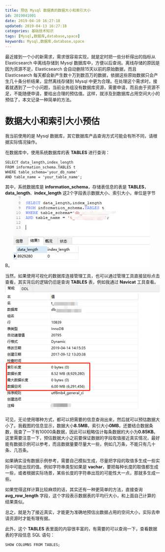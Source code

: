 ```yaml
---
title: 预估 Mysql 数据表的数据大小和索引大小
id: 2019041001
date: 2019-04-10 16:27:18
updated: 2019-04-13 16:27:18
categories: 基础技术知识
tags: [Mysql,数据库,database,space]
keywords: Mysql,数据库,database,space
---
```



最近接到一个小的新需求，需求很容易实现，就是定时把一些分析得出的指标从 Elasticsearch 中离线存储到 Mysql 数据库中，方便以后查询。离线存储的原因是因为资源不足，Elasticsearch 会自动删除15天以前的原始数据，而且 Elasticsearch 每天都会新产生数十万到数百万的数据，依据这些原始数据只会产生几十条分析结果，显然离线存储到 Mysql 中更为合理。在处理这个需求时，接着就遇到了一个小问题，当前业务组没有数据库资源，需要申请，而且由于资源不足，不能随便申请，要给出合理的预估值。这样，就涉及到数据库占用空间大小的预估了，本文记录一种简单的方法。

<!-- more -->


# 数据大小和索引大小预估


我当前使用的是 Mysql 数据库，其它数据库产品查询方式可能会有所不同，请根据实际情况操作。

在数据库中，使用系统数据库的表 **TABLES** 进行查询：

```
SELECT data_length,index_length
FROM information_schema.TABLES t
WHERE table_schema='your_db_name'
AND table_name = 'your_table_name';
```

其中，系统数据库是 **information_schema**，存储表信息的表是 **TABLES**，**data_length**、**index_length** 这2个字段表示数据大小、索引大小，单位是字节 B。
![SQL查询数据空间大小](https://raw.githubusercontent.com/iplaypi/img-playpi/master/img/old/b7f2e3a3gy1g228n8cy91j20cd06gq2x.jpg "SQL查询数据空间大小")

当然，如果使用可视化的数据库连接管理工具，也可以通过管理工具直接鼠标点击查看，其实背后的逻辑仍旧是查询 **TABLES** 表，例如我通过 **Navicat** 工具查看。
![Navicat查看表信息](https://raw.githubusercontent.com/iplaypi/img-playpi/master/img/old/b7f2e3a3gy1g228nw2hx5j20er0c1t8y.jpg "Navicat查看表信息")

可见，无论使用哪种方式，都可以把需要的信息查询出来，然后就可以预估数据大小了。我截图的信息显示，数据大小**8.5MB**，索引大小**0MB**，还要结合数据条数，我查了一下有10000条数据，因此可以粗略估计每条数据的大小为**0.85KB**。这里需要注意一下，预估数据大小之前要保证数据的字段取值接近真实情况，最好能有数据示例可以参考，而且数据量要尽量大一些，例如几万条，不能只有几十条、几百条。

如果确实没有数据示例参考，需要自己模拟生成，尽量把字段的取值多生成一些实际中可能出现的值。例如字符串类型如果是 **vachar**，要把每种长度的取值都生成一些，或者根据实际场景，某些长度的字符串出现的可能性大一点，那就多生成一些。

如果觉得这样计算比较麻烦的话，其实还有一种更简单的方法，直接查询 **avg_row_length** 字段，这个字段表示数据表的平均行大小，和上面自己计算的结果类似。

总之，就是为了接近真实，才能更为准确地预估出数据占用的空间大小，实际去申请资源时才能有理有据。

此外，这个 **TABLES** 表里面的内容很丰富的，有需要的可以查询一下，查看数据表的字段信息 SQL 语句：

```
SHOW COLUMNS FROM TABLES;
```

